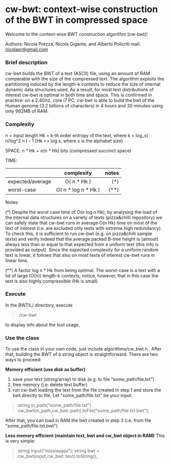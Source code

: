cw-bwt: context-wise construction of the BWT in compressed space
===============
Welcome to the context-wise BWT construction algorithm (cw-bwt)!

Authors: Nicola Prezza, Nicola Gigante, and Alberto Policriti
mail: nicolapr@gmail.com

### Brief description

cw-bwt builds the BWT of a text (ASCII) file, using an amount of RAM comparable with the size of the compressed text. The algorithm exploits the partitioning induced by the length-k contexts to reduce the size of internal dynamic data structures used. As a result, for most text distributions of interest cw-bwt is optimal in both time and space. This is confirmed in practice: on a 2.4Ghz, core i7 PC, cw-bwt is able to build the bwt of the Human genome (3.2 billions of characters) in 4 hours and 30 minutes using only 992MB of RAM.

### Complexity

n = input length
Hk = k-th order entropy of the text, where k = log_s( n/log^2 n ) - 1 (Hk <= log s, where s is the alphabet size)

SPACE:	n * Hk + o(n * Hk) bits	(compressed succinct space)

TIME:

|    |      complexity      |  notes |
|----------|:-------------:|------:|
| expected/average |  O( n * Hk ) | (*) |
| worst-case |    O( n * log n * Hk )   |   (**) |

Notes: 

(*) Despite the worst case time of O(n log n Hk), by analysing the load of the internal data structures on a variety of texts (pizza&chilli repository) we can safely state that cw-bwt runs in average O(n Hk) time on most of the text of interest (i.e. are excluded only texts with extreme high redundancy). To check this, it is sufficient to run cw-bwt (e.g. on pizza&chilli sample texts) and verify indeed that the average packed B-tree height is (almost) always less than or equal to that expected from a uniform text (this info is provided as output). Since the expected complexity for a uniform random text is linear, it follows that also on most texts of interest cw-bwt runs in linear time.

(**) A factor log n * Hk from being optimal. The worst-case is a text with a lot of large (O(n)) length-k contexts; notice, however, that in this case the text is also highly compressible (Hk is small)

### Execute

In the BWTIL/ directory, execute

> ./cw-bwt

to display info about the tool usage.

### Use the class

To use the class in your own code, just include algorithms/cw_bwt.h . After that, building the BWT of a string object is straightforward. There are two ways to proceed:

**Memory efficient (use disk as buffer)**: 

1. save your text (string/array) to disk (e.g. to file "some_path/file.txt")
2. free memory (i.e. delete text buffer)
3. run cw-bwt loading the text from the file created in step 1 and store the bwt directly to file. Let "some\_path/file.txt" be your input:

> string in_path("some\_path/file.txt")
> cw\_bwt(in\_path,cw_bwt::path).toFile("some\_path/file.txt.bwt");

After that, you can load in RAM the bwt created in step 3 (i.e. from file "some\_path/file.txt.bwt")

**Less memory efficient (maintain text, bwt and cw\_bwt object in RAM)** This is very simple:

> string input("mississippi");
> string bwt = cw\_bwt(input,cw_bwt::text).toString();

